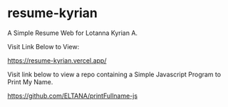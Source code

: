 # resume-kyrian
A Simple Resume Web for Lotanna Kyrian A.

Visit Link Below to View:

https://resume-kyrian.vercel.app/

Visit link below to view a repo containing a Simple Javascript Program to Print My Name.

https://github.com/ELTANA/printFullname-js
